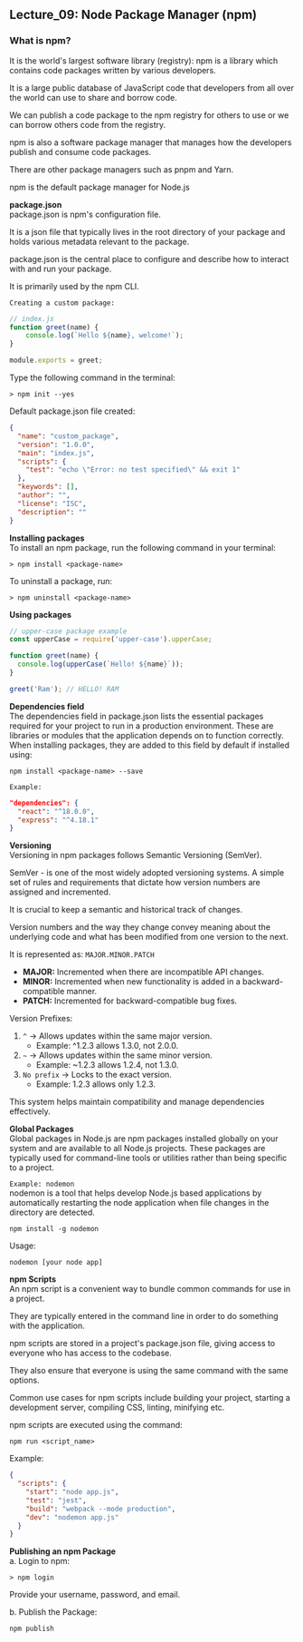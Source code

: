 ## Lecture_09: Node Package Manager (npm)

### What is npm?
It is the world's largest software library (registry): npm is a library which contains code packages written by various developers.

It is a large public database of JavaScript code that developers from all over the world can use to share and borrow code.

We can publish a code package to the npm registry for others to use or we can borrow others code from the registry.

npm is also a software package manager that manages how the developers publish and consume code packages.

There are other package managers such as pnpm and Yarn.

npm is the default package manager for Node.js

**package.json** <br>
package.json is npm's configuration file.

It is a json file that typically lives in the root directory of your package and holds various metadata relevant to the package.

package.json is the central place to configure and describe how to interact with and run your package.

It is primarily used by the npm CLI.

`Creating a custom package:`
```js
// index.js
function greet(name) {
    console.log(`Hello ${name}, welcome!`);
}

module.exports = greet;
```
Type the following command in the terminal:
```
> npm init --yes
```
Default package.json file created:
```json
{
  "name": "custom_package",
  "version": "1.0.0",
  "main": "index.js",
  "scripts": {
    "test": "echo \"Error: no test specified\" && exit 1"
  },
  "keywords": [],
  "author": "",
  "license": "ISC",
  "description": ""
}
```
**Installing packages** <br>
To install an npm package, run the following command in your terminal:
```ls
> npm install <package-name>
```
To uninstall a package, run:
```ls
> npm uninstall <package-name>
```

**Using packages** <br>
```js
// upper-case package example
const upperCase = require('upper-case').upperCase;

function greet(name) {
  console.log(upperCase(`Hello! ${name}`));
}

greet('Ram'); // HELLO! RAM
```

**Dependencies field** <br>
The dependencies field in package.json lists the essential packages required for your project to run in a production environment. These are libraries or modules that the application depends on to function correctly. When installing packages, they are added to this field by default if installed using:
```ls
npm install <package-name> --save
```
`Example:`
```json
"dependencies": {
  "react": "^18.0.0",
  "express": "^4.18.1"
}
```

**Versioning** <br>
Versioning in npm packages follows Semantic Versioning (SemVer).

SemVer - is one of the most widely adopted versioning systems. A simple set of rules and requirements that dictate how version numbers are assigned and incremented.

It is crucial to keep a semantic and historical track of changes.

Version numbers and the way they change convey meaning about the underlying code and what has been modified from one version to the next.

It is represented as: `MAJOR.MINOR.PATCH`
- **MAJOR:** Incremented when there are incompatible API changes.
- **MINOR:** Incremented when new functionality is added in a backward-compatible manner.
- **PATCH:** Incremented for backward-compatible bug fixes.

Version Prefixes:
1. `^` → Allows updates within the same major version. 
    - Example: ^1.2.3 allows 1.3.0, not 2.0.0.
2. `~` → Allows updates within the same minor version.
    - Example: ~1.2.3 allows 1.2.4, not 1.3.0.
3. `No prefix` → Locks to the exact version.
    - Example: 1.2.3 allows only 1.2.3.

This system helps maintain compatibility and manage dependencies effectively.

**Global Packages** <br>
Global packages in Node.js are npm packages installed globally on your system and are available to all Node.js projects. These packages are typically used for command-line tools or utilities rather than being specific to a project.

`Example: nodemon`<br>
nodemon is a tool that helps develop Node.js based applications by automatically restarting the node application when file changes in the directory are detected.
```ls
npm install -g nodemon
```
Usage:
```ls
nodemon [your node app]
```

**npm Scripts** <br>
An npm script is a convenient way to bundle common commands for use in a project.

They are typically entered in the command line in order to do something with the application.

npm scripts are stored in a project's package.json file, giving access to everyone who has access to the codebase.

They also ensure that everyone is using the same command with the same options.

Common use cases for npm scripts include building your project, starting a development server, compiling CSS, linting, minifying etc.

npm scripts are executed using the command:
```ls
npm run <script_name>
```

Example:
```json
{
  "scripts": {
    "start": "node app.js",
    "test": "jest",
    "build": "webpack --mode production",
    "dev": "nodemon app.js"
  }
}
```

**Publishing an npm Package** <br>
a. Login to npm:
```ls
> npm login
```
Provide your username, password, and email.

b. Publish the Package:
```ls
npm publish
```
